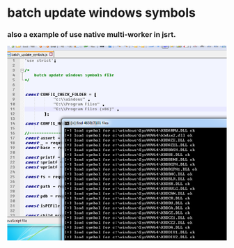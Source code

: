 # batch update windows symbols

### also a example of use native multi-worker in jsrt.

![snap](snap.png)


